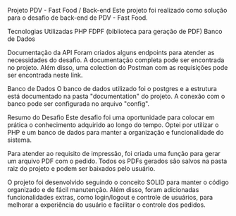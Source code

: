 Projeto PDV - Fast Food / Back-end
Este projeto foi realizado como solução para o desafio de back-end de PDV - Fast Food.

Tecnologias Utilizadas
PHP
FDPF (biblioteca para geração de PDF)
Banco de Dados

Documentação da API
Foram criados alguns endpoints para atender as necessidades do desafio. A documentação completa pode ser encontrada no projeto. Além disso, uma colection do Postman com as requisições pode ser encontrada neste link.

Banco de Dados
O banco de dados utilizado foi o postgres e a estrutura está documentado na pasta "documentation" do projeto. A conexão com o banco pode ser configurada no arquivo "config".

Resumo do Desafio
Este desafio foi uma oportunidade para colocar em prática o conhecimento adquirido ao longo do tempo. Optei por utilizar o PHP e um banco de dados para manter a organização e funcionalidade do sistema.

Para atender ao requisito de impressão, foi criada uma função para gerar um arquivo PDF com o pedido. Todos os PDFs gerados são salvos na pasta raiz do projeto e podem ser baixados pelo usuário.

O projeto foi desenvolvido seguindo o conceito SOLID para manter o código organizado e de fácil manutenção. Além disso, foram adicionadas funcionalidades extras, como login/logout e controle de usuários, para melhorar a experiência do usuário e facilitar o controle dos pedidos.